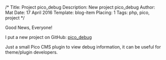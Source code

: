 /*
Title: Project pico_debug
Description: New project pico_debug
Author: Mat
Date: 17 April 2016
Template: blog-item
Placing: 1
Tags: php, pico, project
*/

Good News, Everyone!

I put a new project on GitHub: [pico_debug](https://github.com/blocknotes/pico_debug)

Just a small Pico CMS plugin to view debug information, it can be useful for theme/plugin developers.
